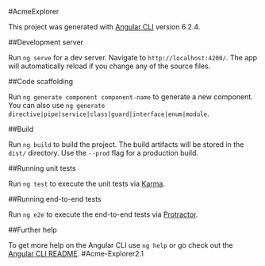 #AcmeExplorer

This project was generated with [Angular CLI](https://github.com/angular/angular-cli) version 6.2.4.

##Development server

Run `ng serve` for a dev server. Navigate to `http://localhost:4200/`. The app will automatically reload if you change any of the source files.

##Code scaffolding

Run `ng generate component component-name` to generate a new component. You can also use `ng generate directive|pipe|service|class|guard|interface|enum|module`.

##Build

Run `ng build` to build the project. The build artifacts will be stored in the `dist/` directory. Use the `--prod` flag for a production build.

##Running unit tests

Run `ng test` to execute the unit tests via [Karma](https://karma-runner.github.io).

##Running end-to-end tests

Run `ng e2e` to execute the end-to-end tests via [Protractor](http://www.protractortest.org/).

##Further help

To get more help on the Angular CLI use `ng help` or go check out the [Angular CLI README](https://github.com/angular/angular-cli/blob/master/README.md).
#Acme-Explorer2.1
